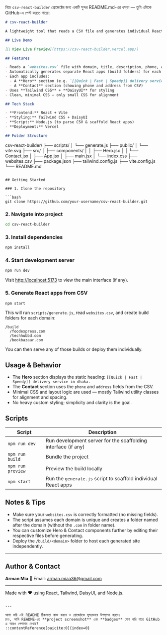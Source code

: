 নিচে `csv-react-builder` প্রোজেক্টের জন্য একটি সুন্দর README.md-এর খসড়া — তুমি এটাকে GitHub-এ পেস্ট করতে পারো:

```markdown
# csv-react-builder

A lightweight tool that reads a CSV file and generates individual React websites for each record. Built with **React**, **Tailwind CSS**, **DaisyUI**, and a custom Node.js script.

## Live Demo

[🚀 View Live Preview](https://csv-react-builder.vercel.app/)

## Features

- Reads a `websites.csv` file with domain, title, description, phone, address.  
- Automatically generates separate React apps (build folders) for each domain.  
- Each app includes:
  - A **Hero** section (e.g. `[[Quick | Fast | Speedy]] delivery service in dhaka.`)  
  - A **Contact** section (showing phone and address from CSV)  
- Uses **Tailwind CSS** + **DaisyUI** for styling  
- Clean, minimal CSS — only small CSS for alignment  

## Tech Stack

- **Frontend:** React + Vite  
- **Styling:** Tailwind CSS + DaisyUI  
- **Script:** Node.js (to parse CSV & scaffold React apps)  
- **Deployment:** Vercel  

## Folder Structure

```

csv-react-builder/
├── scripts/
│   └── generate.js
├── public/
│   └── vite.svg
├── src/
│   ├── components/
│   │   ├── Hero.jsx
│   │   └── Contact.jsx
│   ├── App.jsx
│   ├── main.jsx
│   └── index.css
├── websites.csv
├── package.json
├── tailwind.config.js
├── vite.config.js
└── README.md

````

## Getting Started

### 1. Clone the repository

```bash
git clone https://github.com/your-username/csv-react-builder.git
````

### 2. Navigate into project

```bash
cd csv-react-builder
```

### 3. Install dependencies

```bash
npm install
```

### 4. Start development server

```bash
npm run dev
```

Visit [http://localhost:5173](http://localhost:5173) to view the main interface (if any).

### 5. Generate React apps from CSV

```bash
npm start
```

This will run `scripts/generate.js`, read `websites.csv`, and create build folders for each domain:

```
/build
  /foodexpress.com
  /techhubbd.com
  /bookbazaar.com
```

You can then serve any of those builds or deploy them individually.

## Usage & Behavior

* The **Hero** section displays the static heading:
  `[[Quick | Fast | Speedy]] delivery service in dhaka.`
* The **Contact** section uses the `phone` and `address` fields from the CSV.
* Minimal CSS and layout logic are used — mostly Tailwind utility classes for alignment and spacing.
* No heavy custom styling; simplicity and clarity is the goal.

## Scripts

| Script            | Description                                                    |
| ----------------- | -------------------------------------------------------------- |
| `npm run dev`     | Run development server for the scaffolding interface (if any)  |
| `npm run build`   | Bundle the project                                             |
| `npm run preview` | Preview the build locally                                      |
| `npm start`       | Run the `generate.js` script to scaffold individual React apps |

## Notes & Tips

* Make sure your `websites.csv` is correctly formatted (no missing fields).
* The script assumes each domain is unique and creates a folder named after the domain (without the `.com` in folder name).
* You can customize Hero & Contact components further by editing their respective files before generating.
* Deploy the `/build/<domain>` folder to host each generated site independently.

---

## Author & Contact

**Arman Mia**
📧 Email: [arman.miaa36@gmail.com](mailto:arman.miaa36@gmail.com)

---

Made with ❤️ using React, Tailwind, DaisyUI, and Node.js.

```

---

আশা করি এই README ঠিকমতো কাজ করবে ও প্রোজেক্টকে সুন্দরভাবে উপস্থাপন করবে।  
চাও, আমি README-তে **project screenshot** এবং **badges** যোগ করি যাতে GitHub এ আরও পেশাদার দেখায়?
::contentReference[oaicite:0]{index=0}
```
